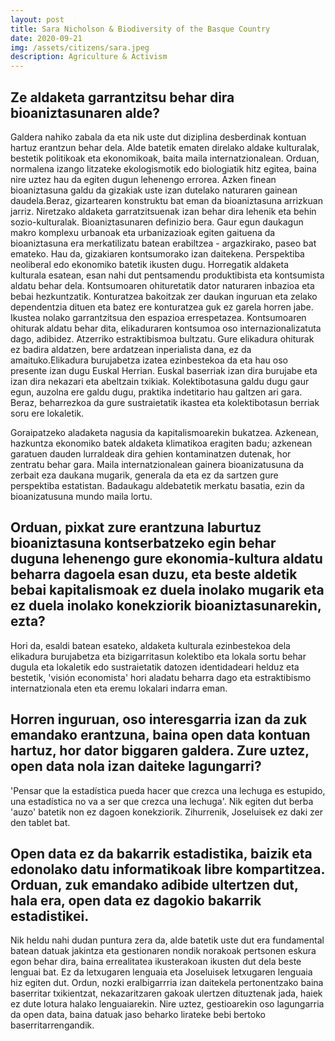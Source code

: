 ```yaml
---
layout: post
title: Sara Nicholson & Biodiversity of the Basque Country
date: 2020-09-21
img: /assets/citizens/sara.jpeg
description: Agriculture & Activism
---
```


## Ze aldaketa garrantzitsu behar dira bioaniztasunaren alde?

Galdera nahiko zabala da eta nik uste dut diziplina desberdinak kontuan hartuz erantzun behar dela. Alde batetik ematen direlako aldake kulturalak, bestetik politikoak eta ekonomikoak, baita maila internatzionalean. Orduan, normalena izango litzateke ekologismotik edo biologiatik hitz egitea, baina nire uztez hau da egiten dugun lehenengo errorea. Azken finean bioaniztasuna galdu da gizakiak uste izan dutelako naturaren gainean daudela.Beraz, gizartearen konstruktu bat eman da bioaniztasuna arrizkuan jarriz. Niretzako aldaketa garratzitsuenak izan behar dira lehenik eta behin sozio-kulturalak. Bioaniztasunaren definizio bera. Gaur egun daukagun makro komplexu urbanoak eta urbanizazioak egiten gaituena da bioaniztasuna era merkatilizatu batean erabiltzea - argazkirako, paseo bat emateko. Hau da, gizakiaren kontsumorako izan daitekena. Perspektiba neoliberal edo ekonomiko batetik ikusten dugu. Horregatik aldaketa kulturala esatean, esan nahi dut pentsamendu produktibista eta kontsumista aldatu behar dela. Kontsumoaren ohituretatik dator naturaren inbazioa eta bebai hezkuntzatik. Konturatzea bakoitzak zer daukan inguruan eta zelako dependentzia dituen eta batez ere konturatzea guk ez garela horren jabe. Ikustea nolako garrantzitsua den espazioa errespetazea. Kontsumoaren ohiturak aldatu behar dita, elikaduraren kontsumoa oso internazionalizatuta dago, adibidez. Atzerriko estraktibismoa bultzatu. Gure elikadura ohiturak ez badira aldatzen, bere ardatzean inperialista dana, ez da amaituko.Elikadura burujabetza izatea ezinbestekoa da eta hau oso presente izan dugu Euskal Herrian. Euskal baserriak izan dira burujabe eta izan dira nekazari eta abeltzain txikiak. Kolektibotasuna galdu dugu gaur egun, auzolna ere galdu dugu, praktika indetitario hau galtzen ari gara. Beraz, beharrezkoa da gure sustraietatik ikastea eta kolektibotasun berriak soru ere lokaletik.

Goraipatzeko aladaketa nagusia da kapitalismoarekin bukatzea. Azkenean, hazkuntza ekonomiko batek aldaketa klimatikoa eragiten badu; azkenean garatuen dauden lurraldeak dira gehien kontaminatzen dutenak, hor zentratu behar gara. Maila internatzionalean gainera bioanizatusuna da zerbait eza daukana mugarik, generala da eta ez da sartzen gure perspektiba estatistan. Badaukagu aldebatetik merkatu basatia, ezin da bioanizatusuna mundo maila lortu.

## Orduan, pixkat zure erantzuna laburtuz bioaniztasuna kontserbatzeko egin behar duguna lehenengo gure ekonomia-kultura aldatu beharra dagoela esan duzu, eta beste aldetik bebai kapitalismoak ez duela inolako mugarik eta ez duela inolako konekziorik bioaniztasunarekin, ezta?

Hori da, esaldi batean esateko, aldaketa kulturala ezinbestekoa dela elikadura burujabetza eta bizigarritasun kolektibo eta lokala sortu behar dugula eta lokaletik edo sustraietatik datozen identidadeari helduz eta bestetik, 'visión economista' hori aladatu beharra dago eta estraktibismo internatzionala eten eta eremu lokalari indarra eman.

## Horren inguruan, oso interesgarria izan da zuk emandako erantzuna, baina open data kontuan hartuz, hor dator biggaren galdera. Zure uztez, open data nola izan daiteke lagungarri?

'Pensar que la estadística pueda hacer que crezca una lechuga es estupido, una estadística no va a ser que crezca una lechuga'. Nik egiten dut berba 'auzo' batetik non ez dagoen konekziorik. Zihurrenik, Joseluisek ez daki zer den tablet bat.

## Open data ez da bakarrik estadistika, baizik eta edonolako datu informatikoak libre kompartitzea. Orduan, zuk emandako adibide ultertzen dut, hala era, open data ez dagokio bakarrik estadistikei.

Nik heldu nahi dudan puntura zera da, alde batetik uste dut era fundamental batean datuak jakintza eta gestionaren nondik norakoak pertsonen eskura egon behar dira, baina errealitatea ikusterakoan ikusten dut dela beste lenguai bat. Ez da letxugaren lenguaia eta Joseluisek letxugaren lenguaia hiz egiten dut. Ordun, nozki eralbigarrria izan daitekela pertonentzako baina baserritar txikientzat, nekazaritzaren gakoak ulertzen dituztenak jada, haiek ez dute lotura halako lenguaiarekin.  Nire uztez, gestioarekin oso lagungarria da open data, baina datuak jaso beharko lirateke bebi bertoko baserritarrengandik.





<!--
########################################
NEGRITA     CURSIVA

**texto**   *texto*

########################################
RESALTADO

<span class="highlighted">texto</span>

########################################
IMAGENES:

<p class="post-image">

    <img src="https://i.ytimg.com/vi/gUIJ-UkQsXI/maxresdefault.jpg" style="max-width: 400px; width: 90%">
    <p class="post-image-label">Figure 1: A cute kitty</p>

</p>

########################################
LINKS

[texto](https://dataseeds.github.io)

-->

